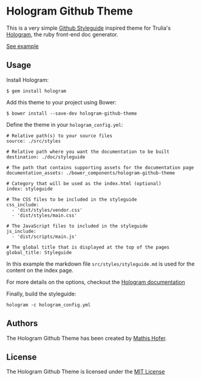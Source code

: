 # Hologram Github Theme

This is a very simple [Github Styleguide](https://github.com/styleguide) inspired theme for Trulia's [Hologram](https://github.com/trulia/hologram), the ruby front-end doc generator.

[See example]()

## Usage

Install Hologram:

```
$ gem install hologram
```

Add this theme to your project using Bower:

```
$ bower install --save-dev hologram-github-theme
```

Define the theme in your `hologram_config.yml`:

```
# Relative path(s) to your source files
source: ./src/styles

# Relative path where you want the documentation to be built
destination: ./doc/styleguide

# The path that contains supporting assets for the documentation page
documentation_assets: ./bower_components/hologram-github-theme

# Category that will be used as the index.html (optional)
index: styleguide

# The CSS files to be included in the styleguide
css_include:
  - 'dist/styles/vendor.css'
  - 'dist/styles/main.css'

# The JavaScript files to included in the styleguide
js_include:
  - 'dist/scripts/main.js'

# The global title that is displayed at the top of the pages
global_title: Styleguide
```

In this example the markdown file `src/styles/styleguide.md` is used for the content on the index page.

For more details on the options, checkout the [Hologram documentation](https://github.com/trulia/hologram/blob/master/README.md#creating-a-yaml-config-file)

Finally, build the styleguide:

```
hologram -c hologram_config.yml
```

## Authors

The Hologram Github Theme has been created by [Mathis Hofer](https://github.com/hupf).

## License

The Hologram Github Theme is licensed under the [MIT License](https://github.com/wearecube/hologram-github-theme/blob/master/LICENSE)
